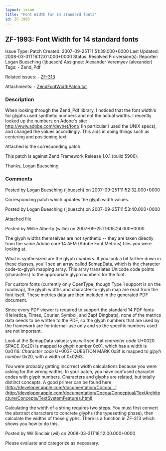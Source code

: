 ```yaml
---
layout: issue
title: "Font Width for 14 standard fonts"
id: ZF-1993
---
```


ZF-1993: Font Width for 14 standard fonts
-----------------------------------------

 Issue Type: Patch Created: 2007-09-25T11:51:39.000+0000 Last Updated: 2008-03-31T16:12:01.000+0000 Status: Resolved Fix version(s): 
 Reporter:  Logan Buesching (ljbuesch)  Assignee:  Alexander Veremyev (alexander)  Tags: - Zend\_Pdf
 
 Related issues: - [ZF-313](/issues/browse/ZF-313)
 
 Attachments: - [ZendFontWidthPatch.txt](/issues/secure/attachment/10830/ZendFontWidthPatch.txt)
 
### Description

When looking through the Zend\_Pdf library, I noticed that the font width's for glyphs used synthetic numbers and not the actual widths. I recently looked up the numbers on Adobe's site: <http://www.adobe.com/devnet/font/> (In particular I used the UNIX specs), and changed the values accordingly. This aids in doing things such as centering and positioning text.

Attached is the corresponding patch.

This patch is against Zend Framework Release 1.0.1 (build 5906).

Thanks, Logan Buesching

 

 

### Comments

Posted by Logan Buesching (ljbuesch) on 2007-09-25T11:52:32.000+0000

Corresponding patch which updates the glyph width values.

 

 

Posted by Logan Buesching (ljbuesch) on 2007-09-25T11:53:40.000+0000

Attached file

 

 

Posted by Willie Alberty (willie) on 2007-09-25T16:15:24.000+0000

The glyph widths themselves are not synthetic -- they are taken directly from the same Adobe core 14 AFM (Adobe Font Metrics) files you were looking at.

What is synthesized are the glyph _numbers_. If you look a bit farther down in these classes, you'll see an array called $cmapData, which is the character code-to-glyph mapping array. This array translates Unicode code points (characters) to the appropriate glyph numbers for the font.

For custom fonts (currently only OpenType, though Type 1 support is on the roadmap), the glyph widths and character-to-glyph map are read from the font itself. These metrics data are then included in the generated PDF document.

Since every PDF viewer is required to support the standard 14 PDF fonts (Helvetica, Times, Courier, Symbol, and Zapf Dingbats), none of the metrics data needs to be written to the PDF, so the glyph numbers that are used by the framework are for internal-use only and so the specific numbers used are not important.

Look at the $cmapData values: you will see that _character code_ U+0020 SPACE (0x20) is mapped to _glyph number_ 0x01, which has a width is 0x0116. _Character code_ U+003F QUESTION MARK 0x3f is mapped to _glpyh number_ 0x20, with a width of 0x0263.

You were probably getting incorrect width calculations because you were asking for the wrong widths. In your patch, you have confused character codes with glyph numbers. Characters and glyphs are related, but totally distinct concepts. A good primer can be found here: [http://developer.apple.com/documentation/Cocoa/…](http://developer.apple.com/documentation/Cocoa/Conceptual/TextArchitecture/Concepts/TextSystemFeatures.html)

Calculating the width of a string requires two steps. You must first convert the abstract characters to concrete glyphs (the typesetting phase), then calculate the widths of those glyphs. There is a function in ZF-313 which shows you how to do this.

 

 

Posted by Wil Sinclair (wil) on 2008-03-31T16:12:00.000+0000

Please evaluate and categorize as necessary.

 

 